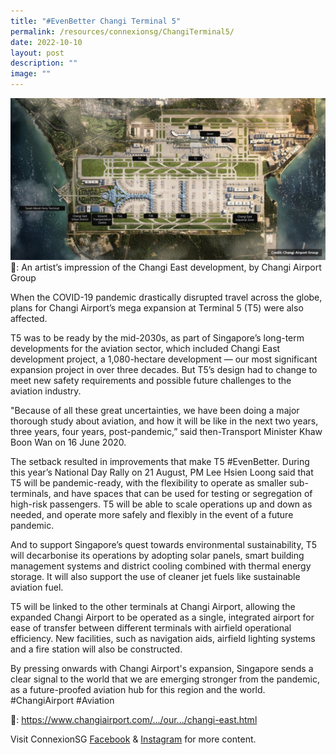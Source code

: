 ```yaml
---
title: "#EvenBetter Changi Terminal 5"
permalink: /resources/connexionsg/ChangiTerminal5/
date: 2022-10-10
layout: post
description: ""
image: ""
---
```

![](/images/connexionsg/2022/T5.jpg)
📸: An artist’s impression of the Changi East development, by Changi Airport Group

When the COVID-19 pandemic drastically disrupted travel across the globe, plans for Changi Airport’s mega expansion at Terminal 5 (T5) were also affected.

T5 was to be ready by the mid-2030s, as part of Singapore’s long-term developments for the aviation sector, which included Changi East development project, a 1,080-hectare development — our most significant expansion project in over three decades. But T5’s design had to change to meet new safety requirements and possible future challenges to the aviation industry.

"Because of all these great uncertainties, we have been doing a major thorough study about aviation, and how it will be like in the next two years, three years, four years, post-pandemic,” said then-Transport Minister Khaw Boon Wan on 16 June 2020.

The setback resulted in improvements that make T5 #EvenBetter. During this year’s National Day Rally on 21 August, PM Lee Hsien Loong said that T5 will be pandemic-ready, with the flexibility to operate as smaller sub-terminals, and have spaces that can be used for testing or segregation of high-risk passengers. T5 will be able to scale operations up and down as needed, and operate more safely and flexibly in the event of a future pandemic.

And to support Singapore’s quest towards environmental sustainability, T5 will decarbonise its operations by adopting solar panels, smart building management systems and district cooling combined with thermal energy storage. It will also support the use of cleaner jet fuels like sustainable aviation fuel.

T5 will be linked to the other terminals at Changi Airport, allowing the expanded Changi Airport to be operated as a single, integrated airport for ease of transfer between different terminals with airfield operational efficiency. New facilities, such as navigation aids, airfield lighting systems and a fire station will also be constructed.

By pressing onwards with Changi Airport's expansion, Singapore sends a clear signal to the world that we are emerging stronger from the pandemic, as a future-proofed aviation hub for this region and the world. #ChangiAirport #Aviation 

🔗: https://www.changiairport.com/.../our.../changi-east.html


Visit ConnexionSG [Facebook](https://www.facebook.com/ConnexionSG) & [Instagram](https://www.instagram.com/connexionsg/) for more content.